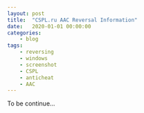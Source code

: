 ```yaml
---
layout: post
title:	"CSPL.ru AAC Reversal Information"
date:	2020-01-01 00:00:00
categories:
    - blog
tags:
    - reversing
    - windows
    - screenshot
    - CSPL
    - anticheat
    - AAC
---
```


To be continue...
